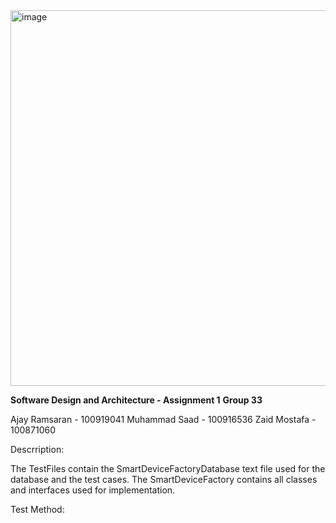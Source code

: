 <img width="935" height="601" alt="image" src="https://github.com/user-attachments/assets/20136c02-d52a-45c6-8b80-15c748e1b24f" />



**Software Design and Architecture - Assignment 1**
**Group 33**

Ajay Ramsaran \- 100919041
Muhammad Saad \- 100916536
Zaid Mostafa \- 100871060

Descrription:

The TestFiles contain the SmartDeviceFactoryDatabase text file used for the database and the test cases. The SmartDeviceFactory contains all classes and interfaces used for implementation.

Test Method:
